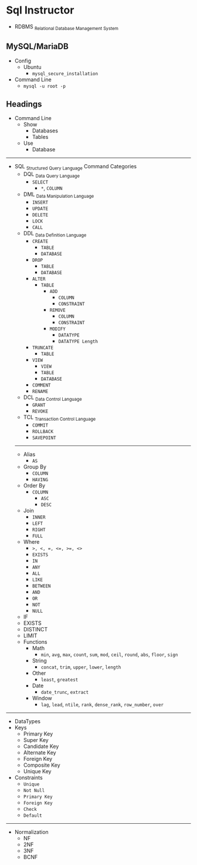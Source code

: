 # Sql Instructor
- RDBMS <sub>Relational Database Management System</sub>
## MySQL/MariaDB
- Config
  - Ubuntu
    - `mysql_secure_installation`
- Command Line
  - `mysql -u root -p`
## Headings
- Command Line
  - Show
    - Databases
    - Tables
  - Use
    - Database
---
- SQL <sub>Structured Query Language</sub> Command Categories
  - DQL <sub>Data Query Language</sub>
      - `SELECT`
        - `*`, `COLUMN`
  - DML <sub>Data Manipulation Language</sub>
    - `INSERT`
    - `UPDATE`
    - `DELETE`
    - `LOCK`
    - `CALL`
  - DDL <sub>Data Definition Language</sub>
    - `CREATE`
      - `TABLE`
      - `DATABASE`
    - `DROP`
      - `TABLE`
      - `DATABASE`
    - `ALTER`
      - `TABLE`
        - `ADD`
          - `COLUMN`
          - `CONSTRAINT`
        - `REMOVE`
          - `COLUMN`
          - `CONSTRAINT`
        - `MODIFY`
          - `DATATYPE`
          - `DATATYPE Length`
    - `TRUNCATE`
      - `TABLE`
    - `VIEW`
      - `VIEW`
      - `TABLE`
      - `DATABASE`
    - `COMMENT`
    - `RENAME`
  - DCL <sub>Data Control Language</sub>
    - `GRANT`
    - `REVOKE`
  - TCL <sub>Transaction Control Language</sub>
    - `COMMIT`
    - `ROLLBACK`
    - `SAVEPOINT`
  ---
  - Alias
    - `AS`
  - Group By
    - `COLUMN`
    - `HAVING`
  - Order By
    - `COLUMN`
      - `ASC`
      - `DESC`
  - Join
    - `INNER`
    - `LEFT`
    - `RIGHT`
    - `FULL`
  - Where
    - `>, <, =, <=, >=, <>`
    - `EXISTS`
    - `IN`
    - `ANY`
    - `ALL`
    - `LIKE`
    - `BETWEEN`
    - `AND`
    - `OR`
    - `NOT`
    - `NULL`
  - IF
  - EXISTS
  - DISTINCT
  - LIMIT
  - Functions
    - Math
      - `min`, `avg`, `max`, `count`, `sum`, `mod`, `ceil`, `round`, `abs`, `floor`, `sign`
    - String
      - `concat`, `trim`, `upper`, `lower`, `length`
    - Other
      - `least`, `greatest`
    - Date
      - `date_trunc`, `extract`
    - Window
      - `lag`, `lead`, `ntile`, `rank`, `dense_rank`, `row_number`, `over`
---
- DataTypes
- Keys
    - Primary Key
    - Super Key
    - Candidate Key
    - Alternate Key
    - Foreign Key
    - Composite Key
    - Unique Key
- Constraints
  - `Unique`
  - `Not Null`
  - `Primary Key`
  - `Foreign Key`
  - `Check`
  - `Default`
---
- Normalization
  - NF
  - 2NF
  - 3NF
  - BCNF
